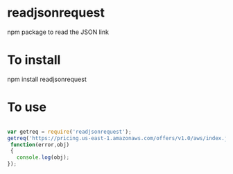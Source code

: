 # readjsonrequest
npm package to read the JSON link

# To install
npm install readjsonrequest

# To use
```javascript

var getreq = require('readjsonrequest');
getreq('https://pricing.us-east-1.amazonaws.com/offers/v1.0/aws/index.json',
 function(error,obj)
 {
   console.log(obj);
});

```
